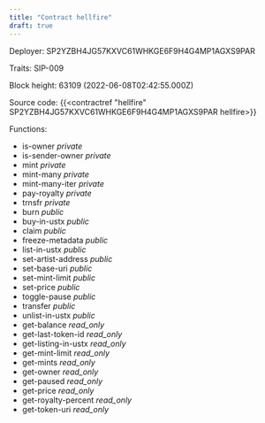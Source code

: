 ```yaml
---
title: "Contract hellfire"
draft: true
---
```

Deployer: SP2YZBH4JG57KXVC61WHKGE6F9H4G4MP1AGXS9PAR

Traits:
SIP-009 



Block height: 63109 (2022-06-08T02:42:55.000Z)

Source code: {{<contractref "hellfire" SP2YZBH4JG57KXVC61WHKGE6F9H4G4MP1AGXS9PAR hellfire>}}

Functions:

* is-owner _private_
* is-sender-owner _private_
* mint _private_
* mint-many _private_
* mint-many-iter _private_
* pay-royalty _private_
* trnsfr _private_
* burn _public_
* buy-in-ustx _public_
* claim _public_
* freeze-metadata _public_
* list-in-ustx _public_
* set-artist-address _public_
* set-base-uri _public_
* set-mint-limit _public_
* set-price _public_
* toggle-pause _public_
* transfer _public_
* unlist-in-ustx _public_
* get-balance _read_only_
* get-last-token-id _read_only_
* get-listing-in-ustx _read_only_
* get-mint-limit _read_only_
* get-mints _read_only_
* get-owner _read_only_
* get-paused _read_only_
* get-price _read_only_
* get-royalty-percent _read_only_
* get-token-uri _read_only_

